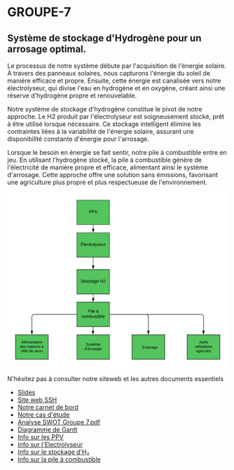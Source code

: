 # GROUPE-7
## Système de stockage d'Hydrogène pour un arrosage optimal.

Le processus de notre système débute par l'acquisition de l'énergie solaire. À travers des panneaux solaires, nous capturons l'énergie du soleil de manière efficace et propre. Ensuite, cette énergie est canalisée vers notre électrolyseur, qui divise l'eau en hydrogène et en oxygène, créant ainsi une réserve d'hydrogène propre et renouvelable.

Notre système de stockage d'hydrogène constitue le pivot de notre approche. Le H2 produit par l'électrolyseur est soigneusement stocké, prêt à être utilisé lorsque nécessaire. Ce stockage intelligent élimine les contraintes liées à la variabilité de l'énergie solaire, assurant une disponibilité constante d'énergie pour l'arrosage.

Lorsque le besoin en énergie se fait sentir, notre pile à combustible entre en jeu. En utilisant l'hydrogène stocké, la pile à combustible génère de l'électricité de manière propre et efficace, alimentant ainsi le système d'arrosage. Cette approche offre une solution sans émissions, favorisant une agriculture plus propre et plus respectueuse de l'environnement.


![Diagramme explicatif](https://github.com/BLHmar1/GROUPE-7/blob/main/diagrammeduSysteme.png)


N'hésitez pas à consulter notre siteweb et les autres documents essentiels
- [Slides](https://github.com/BLHmar1/GROUPE-7/blob/main/SSH%20GROUPE%207.pdf)
- [Site web SSH](https://gratuit-4490564.webadorsite.com)
- [Notre carnet de bord](https://demo.hedgedoc.org/s/rJ_k-PMsRL)
- [Notre cas d'étude](https://github.com/BLHmar1/GROUPE-7/blob/Study-case/Study_case.pdf)
- [Analyse SWOT Groupe 7.pdf](https://github.com/BLHmar1/GROUPE-7/blob/Analyse-SWOT/analyse%20SWOT%20Groupe%207.pdf)
- [Diagramme de Gantt](https://github.com/BLHmar1/GROUPE-7/blob/Diagramme-de-Gantt/DiagrammeDeGantt.png)
- [Info sur les PPV](https://github.com/BLHmar1/GROUPE-7/blob/Panneaux-Photovolta%C3%AFques/PPV.pdf)
- [Info sur l'Electrolyseur](https://github.com/BLHmar1/GROUPE-7/blob/electrolyseur/Rapport_Elecrolyseur.pdf)
- [Info sur le stockage d'H₂](https://github.com/BLHmar1/GROUPE-7/blob/Stockage-hydrog%C3%A8ne/Fadel_stockage_hydrog%C3%A8ne%20(2).pdf)
- [Info sur la pile à combustible](https://github.com/BLHmar1/GROUPE-7/blob/Pile-a-combustible/Pile%20%C3%A0%20combustiblefinal.pdf)
